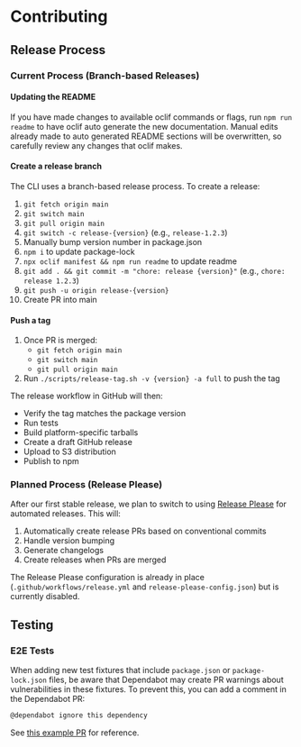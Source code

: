 # Contributing

## Release Process

### Current Process (Branch-based Releases)

#### Updating the README

If you have made changes to available oclif commands or flags, run `npm run readme` to have oclif auto generate the new documentation.
Manual edits already made to auto generated README sections will be overwritten, so carefully review any changes 
that oclif makes.


#### Create a release branch

The CLI uses a branch-based release process. To create a release:

1. `git fetch origin main`
2. `git switch main`
3. `git pull origin main`
4. `git switch -c release-{version}` (e.g., `release-1.2.3`)
5. Manually bump version number in package.json
6. `npm i` to update package-lock
7. `npx oclif manifest && npm run readme` to update readme
8. `git add . && git commit -m "chore: release {version}"` (e.g., `chore: release 1.2.3`)
9. `git push -u origin release-{version}`
10. Create PR into main

#### Push a tag

1. Once PR is merged:
   - `git fetch origin main`
   - `git switch main`
   - `git pull origin main`
2. Run `./scripts/release-tag.sh -v {version} -a full` to push the tag

The release workflow in GitHub will then:
- Verify the tag matches the package version
- Run tests
- Build platform-specific tarballs
- Create a draft GitHub release
- Upload to S3 distribution
- Publish to npm

### Planned Process (Release Please)

After our first stable release, we plan to switch to using [Release Please](https://github.com/google-github-actions/release-please-action) for automated releases. This will:

1. Automatically create release PRs based on conventional commits
2. Handle version bumping
3. Generate changelogs
4. Create releases when PRs are merged

The Release Please configuration is already in place (`.github/workflows/release.yml` and `release-please-config.json`) but is currently disabled.

## Testing

### E2E Tests

When adding new test fixtures that include `package.json` or `package-lock.json` files, be aware that Dependabot may create PR warnings about vulnerabilities in these fixtures. To prevent this, you can add a comment in the Dependabot PR:

```markdown
@dependabot ignore this dependency
```

See [this example PR](https://github.com/herodevs/cli/pull/182#issuecomment-2812762970) for reference.
